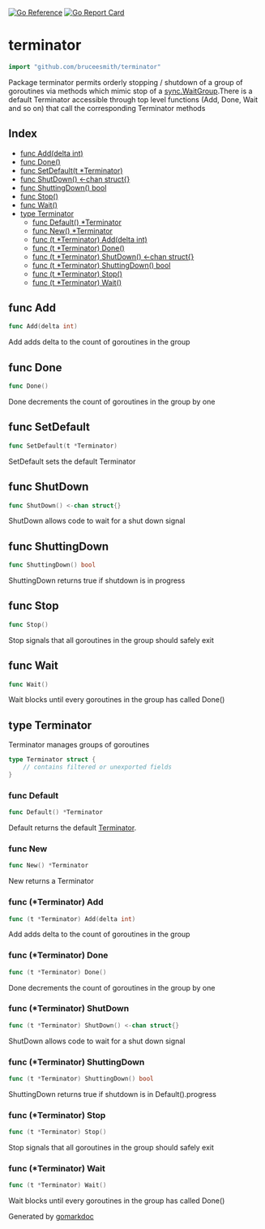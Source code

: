[![Go Reference][goreference_badge]][goreference_link]
[![Go Report Card][goreportcard_badge]][goreportcard_link]
 
<!-- Code generated by gomarkdoc. DO NOT EDIT -->

# terminator

```go
import "github.com/bruceesmith/terminator"
```

Package terminator permits orderly stopping / shutdown of a group of goroutines via methods which mimic stop of a [sync.WaitGroup](<https://pkg.go.dev/sync/#WaitGroup>).There is a default Terminator accessible through top level functions \(Add, Done, Wait and so on\) that call the corresponding Terminator methods

## Index

- [func Add\(delta int\)](<#Add>)
- [func Done\(\)](<#Done>)
- [func SetDefault\(t \*Terminator\)](<#SetDefault>)
- [func ShutDown\(\) \<\-chan struct\{\}](<#ShutDown>)
- [func ShuttingDown\(\) bool](<#ShuttingDown>)
- [func Stop\(\)](<#Stop>)
- [func Wait\(\)](<#Wait>)
- [type Terminator](<#Terminator>)
  - [func Default\(\) \*Terminator](<#Default>)
  - [func New\(\) \*Terminator](<#New>)
  - [func \(t \*Terminator\) Add\(delta int\)](<#Terminator.Add>)
  - [func \(t \*Terminator\) Done\(\)](<#Terminator.Done>)
  - [func \(t \*Terminator\) ShutDown\(\) \<\-chan struct\{\}](<#Terminator.ShutDown>)
  - [func \(t \*Terminator\) ShuttingDown\(\) bool](<#Terminator.ShuttingDown>)
  - [func \(t \*Terminator\) Stop\(\)](<#Terminator.Stop>)
  - [func \(t \*Terminator\) Wait\(\)](<#Terminator.Wait>)


<a name="Add"></a>
## func Add

```go
func Add(delta int)
```

Add adds delta to the count of goroutines in the group

<a name="Done"></a>
## func Done

```go
func Done()
```

Done decrements the count of goroutines in the group by one

<a name="SetDefault"></a>
## func SetDefault

```go
func SetDefault(t *Terminator)
```

SetDefault sets the default Terminator

<a name="ShutDown"></a>
## func ShutDown

```go
func ShutDown() <-chan struct{}
```

ShutDown allows code to wait for a shut down signal

<a name="ShuttingDown"></a>
## func ShuttingDown

```go
func ShuttingDown() bool
```

ShuttingDown returns true if shutdown is in progress

<a name="Stop"></a>
## func Stop

```go
func Stop()
```

Stop signals that all goroutines in the group should safely exit

<a name="Wait"></a>
## func Wait

```go
func Wait()
```

Wait blocks until every goroutines in the group has called Done\(\)

<a name="Terminator"></a>
## type Terminator

Terminator manages groups of goroutines

```go
type Terminator struct {
    // contains filtered or unexported fields
}
```

<a name="Default"></a>
### func Default

```go
func Default() *Terminator
```

Default returns the default [Terminator](<#Terminator>).

<a name="New"></a>
### func New

```go
func New() *Terminator
```

New returns a Terminator

<a name="Terminator.Add"></a>
### func \(\*Terminator\) Add

```go
func (t *Terminator) Add(delta int)
```

Add adds delta to the count of goroutines in the group

<a name="Terminator.Done"></a>
### func \(\*Terminator\) Done

```go
func (t *Terminator) Done()
```

Done decrements the count of goroutines in the group by one

<a name="Terminator.ShutDown"></a>
### func \(\*Terminator\) ShutDown

```go
func (t *Terminator) ShutDown() <-chan struct{}
```

ShutDown allows code to wait for a shut down signal

<a name="Terminator.ShuttingDown"></a>
### func \(\*Terminator\) ShuttingDown

```go
func (t *Terminator) ShuttingDown() bool
```

ShuttingDown returns true if shutdown is in Default\(\).progress

<a name="Terminator.Stop"></a>
### func \(\*Terminator\) Stop

```go
func (t *Terminator) Stop()
```

Stop signals that all goroutines in the group should safely exit

<a name="Terminator.Wait"></a>
### func \(\*Terminator\) Wait

```go
func (t *Terminator) Wait()
```

Wait blocks until every goroutines in the group has called Done\(\)

Generated by [gomarkdoc](<https://github.com/princjef/gomarkdoc>)
 
[goreference_badge]: https://pkg.go.dev/badge/github.com/bruceesmith/terminator/v3.svg
[goreference_link]: https://pkg.go.dev/github.com/bruceesmith/terminator
[goreportcard_badge]: https://goreportcard.com/badge/github.com/bruceesmith/terminator
[goreportcard_link]: https://goreportcard.com/report/github.com/bruceesmith/terminator
